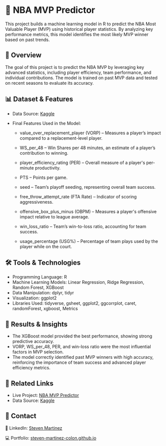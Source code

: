 # 🏀 NBA MVP Predictor

This project builds a machine learning model in R to predict the NBA Most Valuable Player (MVP) using historical player statistics. By analyzing key performance metrics, this model identifies the most likely MVP winner based on past trends.

## 📌 Overview

The goal of this project is to predict the NBA MVP by leveraging key advanced statistics, including player efficiency, team performance, and individual contributions. The model is trained on past MVP data and tested on recent seasons to evaluate its accuracy.

## 📊 Dataset & Features

- Data Source: [Kaggle](https://www.kaggle.com/datasets/dbtjdals/nba-mvp-candidates-1980-2022)

- Final Features Used in the Model:

  - value_over_replacement_player (VORP) – Measures a player’s impact compared to a replacement-level player.

  - WS_per_48 – Win Shares per 48 minutes, an estimate of a player’s contribution to winning.

  - player_efficiency_rating (PER) – Overall measure of a player's per-minute productivity.

  - PTS – Points per game.
  
  - seed – Team’s playoff seeding, representing overall team success.
 
  - free_throw_attempt_rate (FTA Rate) – Indicator of scoring aggressiveness.

  - offensive_box_plus_minus (OBPM) – Measures a player's offensive impact relative to league average.

  - win_loss_ratio – Team’s win-to-loss ratio, accounting for team success.

  - usage_percentage (USG%) – Percentage of team plays used by the player while on the court.

## 🛠️ Tools & Technologies

- Programming Language: R
- Machine Learning Models: Linear Regression, Ridge Regression, Random Forest, XGBoost
- Data Manipulation: dplyr, tidyr
- Visualization: ggplot2
- Libraries Used: tidyverse, gsheet, ggplot2, ggcorrplot, caret, randomForest, xgboost, Metrics

## 🚀 Results & Insights

- The XGBoost model provided the best performance, showing strong predictive accuracy.
- VORP, WS_per_48, PER, and win-loss ratio were the most influential factors in MVP selection.
- The model correctly identified past MVP winners with high accuracy, reinforcing the importance of team success and advanced player efficiency metrics.

## 🔗 Related Links

- Live Project: [NBA MVP Predictor](https://steven-martinez-colon.github.io/projects/nba-mvp.html)
- Data Source: [Kaggle](https://www.kaggle.com/datasets/dbtjdals/nba-mvp-candidates-1980-2022)

## 📩 Contact

🔗 LinkedIn: [Steven Martinez](https://www.linkedin.com/in/steven-martinez-colon/)

💻 Portfolio: [steven-martinez-colon.github.io](https://steven-martinez-colon.github.io)

